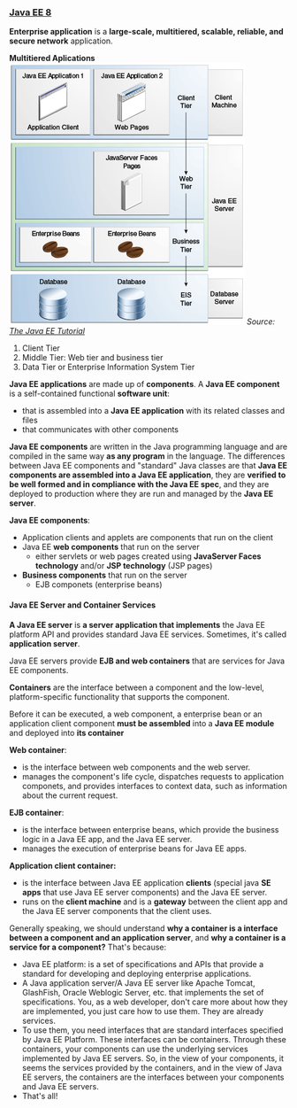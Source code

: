 ### [Java EE 8](https://javaee.github.io/tutorial/toc.html)

**Enterprise application** is a **large-scale, multitiered, scalable, reliable, and secure network** application.

**Multitiered Aplications**
![](/imgs/java_web/javaeett_dt_001.png) 
*Source: [The Java EE Tutorial](https://javaee.github.io/tutorial/overview004.html)*

  1. Client Tier
  2. Middle Tier: Web tier and business tier
  3. Data Tier or Enterprise Information System Tier

**Java EE applications** are made up of **components**. A **Java EE component** is a self-contained functional **software unit**:
- that is assembled into a **Java EE application** with its related classes and files
- that communicates with other components

**Java EE components** are written in the Java programming language and are compiled in the same way **as any program** in the language. The differences between Java EE components and "standard" Java classes are that **Java EE components are assembled into a Java EE application**, they are **verified to be well formed and in compliance with the Java EE spec**, and they are deployed to production where they are run and managed by the **Java EE server**.

**Java EE components**:
- Application clients and applets are components that run on the client
- Java EE **web components** that run on the server
  - either servlets or web pages created using **JavaServer Faces technology** and/or **JSP technology** (JSP pages)
- **Business components** that run on the server
  - EJB componets (enterprise beans)

#### Java EE Server and Container Services
**A Java EE server** is **a server application that implements** the Java EE platform API and provides standard Java EE services. Sometimes, it's called **application server**. 

Java EE servers provide **EJB and web containers** that are services for Java EE components.

**Containers** are the interface between a component and the low-level, platform-specific functionality that supports the component.

Before it can be executed, a web component, a enterprise bean or an application client component **must be assembled** into a **Java EE module** and deployed into **its container**

**Web container**:
- is the interface between web components and the web server.
- manages the component's life cycle, dispatches requests to application componets, and provides interfaces to context data, such as information about the current request.

**EJB container**: 
- is the interface between enterprise beans, which provide the business logic in a Java EE app, and the Java EE server.
- manages the execution of enterprise beans for Java EE apps.

**Application client container:**
- is the interface between Java EE application **clients** (special java **SE apps** that use Java EE server components) and the Java EE server.
- runs on the **client machine** and is a **gateway** between the client app and the Java EE server components that the client uses.

Generally speaking, we should understand **why a container is a interface between a component and an application server**, and **why a container is a service for a component?** That's because:

- Java EE platform: is a set of specifications and APIs that provide a standard for developing and deploying enterprise applications.
- A Java application server/A Java EE server like Apache Tomcat, GlashFish, Oracle Weblogic Server, etc. that implements the set of specifications. You, as a web developer, don't care more about how they are implemented, you just care how to use them. They are already services.
- To use them, you need interfaces that are standard interfaces specified by Java EE Platform. These interfaces can be containers. Through these containers, your components can use the underlying services implemented by Java EE servers. So, in the view of your components, it seems the services provided by the containers, and in the view of Java EE servers, the containers are the interfaces between your components and Java EE servers.
- That's all!